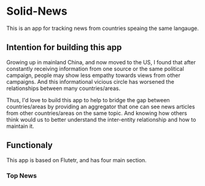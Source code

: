# Solid-News

This is an app for tracking news from countries speaing the same langauge.

## Intention for building this app

Growing up in mainland China, and now moved to the US, I found that after constantly receiving information from one source or the same political campaign, people may show less empathy towards views from other campaigns. And this informational vicious circle has worsened the relationships between many countries/areas.

Thus, I'd love to build this app to help to bridge the gap between countries/areas by providing an aggregator that one can see news articles from other countries/areas on the same topic. And knowing how others think would us to better understand the inter-entity relationship and how to maintain it.

## Functionaly

This app is based on Flutetr, and has four main section.

### Top News

